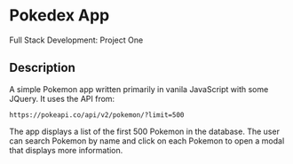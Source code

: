 # Pokedex App
Full Stack Development: Project One 

## Description
A simple Pokemon app written primarily in vanila JavaScript with some JQuery. It uses the API from:

`https://pokeapi.co/api/v2/pokemon/?limit=500`

The app displays a list of the first 500 Pokemon in the database. The user can search Pokemon by name and click on each Pokemon to open a modal that displays more information. 